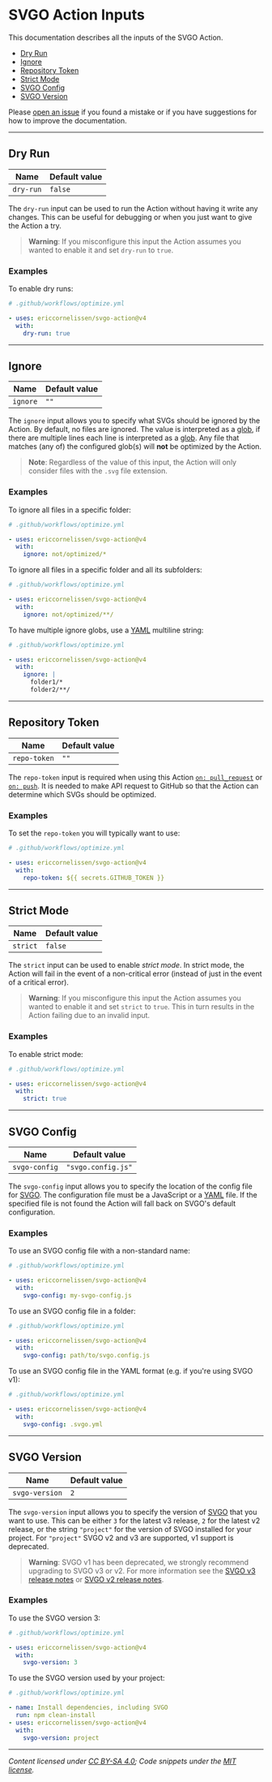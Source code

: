 # SVGO Action Inputs

This documentation describes all the inputs of the SVGO Action.

- [Dry Run](#dry-run)
- [Ignore](#ignore)
- [Repository Token](#repository-token)
- [Strict Mode](#strict-mode)
- [SVGO Config](#svgo-config)
- [SVGO Version](#svgo-version)

Please [open an issue] if you found a mistake or if you have suggestions for how
to improve the documentation.

---

## Dry Run

| Name      | Default value |
| --------- | ------------- |
| `dry-run` | `false`       |

The `dry-run` input can be used to run the Action without having it write any
changes. This can be useful for debugging or when you just want to give the
Action a try.

> **Warning**: If you misconfigure this input the Action assumes you wanted to
> enable it and set `dry-run` to `true`.

### Examples

To enable dry runs:

```yml
# .github/workflows/optimize.yml

- uses: ericcornelissen/svgo-action@v4
  with:
    dry-run: true
```

---

## Ignore

| Name     | Default value |
| -------- | ------------- |
| `ignore` | `""`          |

The `ignore` input allows you to specify what SVGs should be ignored by the
Action. By default, no files are ignored. The value is interpreted as a [glob],
if there are multiple lines each line is interpreted as a [glob]. Any file that
matches (any of) the configured glob(s) will **not** be optimized by the Action.

> **Note**: Regardless of the value of this input, the Action will only consider
> files with the `.svg` file extension.

### Examples

To ignore all files in a specific folder:

```yml
# .github/workflows/optimize.yml

- uses: ericcornelissen/svgo-action@v4
  with:
    ignore: not/optimized/*
```

To ignore all files in a specific folder and all its subfolders:

```yml
# .github/workflows/optimize.yml

- uses: ericcornelissen/svgo-action@v4
  with:
    ignore: not/optimized/**/
```

To have multiple ignore globs, use a [YAML] multiline string:

```yml
# .github/workflows/optimize.yml

- uses: ericcornelissen/svgo-action@v4
  with:
    ignore: |
      folder1/*
      folder2/**/
```

---

## Repository Token

| Name         | Default value |
| ------------ | ------------- |
| `repo-token` | `""`          |

The `repo-token` input is required when using this Action [`on: pull_request`]
or [`on: push`]. It is needed to make API request to GitHub so that the Action
can determine which SVGs should be optimized.

### Examples

To set the `repo-token` you will typically want to use:

```yml
# .github/workflows/optimize.yml

- uses: ericcornelissen/svgo-action@v4
  with:
    repo-token: ${{ secrets.GITHUB_TOKEN }}
```

---

## Strict Mode

| Name     | Default value |
| -------- | ------------- |
| `strict` | `false`       |

The `strict` input can be used to enable _strict mode_. In strict mode, the
Action will fail in the event of a non-critical error (instead of just in the
event of a critical error).

> **Warning**: If you misconfigure this input the Action assumes you wanted to
> enable it and set `strict` to `true`. This in turn results in the Action
> failing due to an invalid input.

### Examples

To enable strict mode:

```yml
# .github/workflows/optimize.yml

- uses: ericcornelissen/svgo-action@v4
  with:
    strict: true
```

---

## SVGO Config

| Name          | Default value      |
| ------------- | ------------------ |
| `svgo-config` | `"svgo.config.js"` |

The `svgo-config` input allows you to specify the location of the config file
for [SVGO]. The configuration file must be a JavaScript or a [YAML] file. If the
specified file is not found the Action will fall back on SVGO's default
configuration.

### Examples

To use an SVGO config file with a non-standard name:

```yml
# .github/workflows/optimize.yml

- uses: ericcornelissen/svgo-action@v4
  with:
    svgo-config: my-svgo-config.js
```

To use an SVGO config file in a folder:

```yml
# .github/workflows/optimize.yml

- uses: ericcornelissen/svgo-action@v4
  with:
    svgo-config: path/to/svgo.config.js
```

To use an SVGO config file in the YAML format (e.g. if you're using SVGO v1):

```yml
# .github/workflows/optimize.yml

- uses: ericcornelissen/svgo-action@v4
  with:
    svgo-config: .svgo.yml
```

---

## SVGO Version

| Name           | Default value |
| -------------- | ------------- |
| `svgo-version` | `2`           |

The `svgo-version` input allows you to specify the version of [SVGO] that you
want to use. This can be either `3` for the latest v3 release, `2` for the
latest v2 release, or the string `"project"` for the version of SVGO installed
for your project. For `"project"` SVGO v2 and v3 are supported, v1 support is
deprecated.

> **Warning**: SVGO v1 has been deprecated, we strongly recommend upgrading to
> SVGO v3 or v2. For more information see the [SVGO v3 release notes] or [SVGO
> v2 release notes].

### Examples

To use the SVGO version 3:

```yml
# .github/workflows/optimize.yml

- uses: ericcornelissen/svgo-action@v4
  with:
    svgo-version: 3
```

To use the SVGO version used by your project:

```yml
# .github/workflows/optimize.yml

- name: Install dependencies, including SVGO
  run: npm clean-install
- uses: ericcornelissen/svgo-action@v4
  with:
    svgo-version: project
```

---

_Content licensed under [CC BY-SA 4.0]; Code snippets under the [MIT license]._

[`on: pull_request`]: ./events.md#on-pull_request
[`on: push`]: ./events.md#on-push
[cc by-sa 4.0]: https://creativecommons.org/licenses/by-sa/4.0/
[glob]: https://en.wikipedia.org/wiki/Glob_(programming)
[mit license]: https://opensource.org/license/mit/
[open an issue]: https://github.com/ericcornelissen/svgo-action/issues/new?labels=docs&template=documentation.md
[svgo]: https://github.com/svg/svgo
[svgo v2 release notes]: https://github.com/svg/svgo/releases/tag/v2.0.0
[svgo v3 release notes]: https://github.com/svg/svgo/releases/tag/v3.0.0
[yaml]: https://yaml.org/
